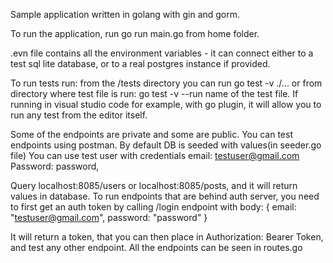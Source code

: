 Sample application written in golang with gin and gorm.

To run the application, run go run main.go from home folder.

.evn file contains all the environment variables - it can connect either to a test sql lite database, or to a real postgres instance if provided.

To run tests run:
from the /tests directory you can run go test -v ./...
or from directory where test file is run: go test -v --run name of the test file.
If running in visual studio code for example, with go plugin, it will allow you to run any test from the editor itself.


Some of the endpoints are private and some are public. You can test endpoints using postman.
By default DB is seeded with values(in seeder.go file)
You can use test user with credentials 
            email:     testuser@gmail.com
			Password: password,

Query localhost:8085/users or localhost:8085/posts, and it will return values in database. 
To run endpoints that are behind auth server, you need to first get an auth token by calling /login endpoint with body:
            {
                email: "testuser@gmail.com",
                password: "password"
            }

It will return a token, that you can then place in Authorization: Bearer Token, and test any other endpoint.
All the endpoints can be seen in routes.go